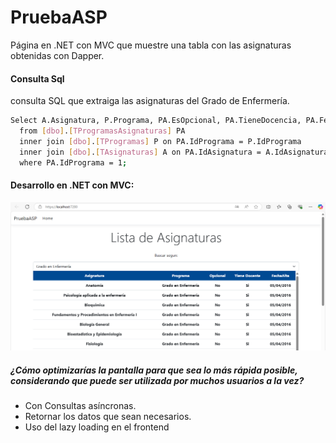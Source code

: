 # PruebaASP
Página en .NET con MVC que muestre una tabla con las asignaturas obtenidas con Dapper.

#### Consulta Sql
consulta SQL que extraiga las asignaturas del Grado de Enfermería.
```bash
Select A.Asignatura, P.Programa, PA.EsOpcional, PA.TieneDocencia, PA.FechaAlta
  from [dbo].[TProgramasAsignaturas] PA 
  inner join [dbo].[TProgramas] P on PA.IdPrograma = P.IdPrograma 
  inner join [dbo].[TAsignaturas] A on PA.IdAsignatura = A.IdAsignatura 
  where PA.IdPrograma = 1;
```

#### Desarrollo en .NET con MVC:
<p align="start">
  <img src='demostracion.png' width='700px' />
</p>

##### ¿Cómo optimizarías la pantalla para que sea lo más rápida posible, considerando que puede ser utilizada por muchos usuarios a la vez?
- Con Consultas asíncronas.
- Retornar los datos que sean necesarios.
- Uso del lazy loading en el frontend
